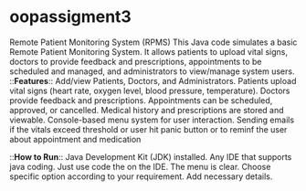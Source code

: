 # oopassigment3
Remote Patient Monitoring System (RPMS)
This Java code simulates a basic Remote Patient Monitoring System. It allows patients to upload vital signs, doctors to provide feedback and prescriptions, appointments to be scheduled and managed, and administrators to view/manage system users.
 ::**Features**::
Add/view Patients, Doctors, and Administrators.
 Patients upload vital signs (heart rate, oxygen level, blood pressure, temperature).
 Doctors provide feedback and prescriptions.
 Appointments can be scheduled, approved, or cancelled.
 Medical history and prescriptions are stored and viewable.
 Console-based menu system for user interaction.
 Sending emails if the vitals exceed threshold or user hit panic button or to reminf the user about appointment and medication 


::**How to Run**::
Java Development Kit (JDK) installed.
 Any IDE that supports java coding.
 Just use code the on the IDE.
 The menu is clear.
 Choose specific option according to your requirement.
 Add necessary details.
